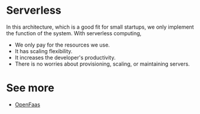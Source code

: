 # Serverless

In this architecture, which is a good fit for small startups, we only implement the function of the system. With serverless computing, 
- We only pay for the resources we use. 
- It has scaling flexibility.
- It increases the developer's productivity.
- There is no worries about provisioning, scaling, or maintaining servers.

# See more

- [OpenFaas](OpenFaas.md)